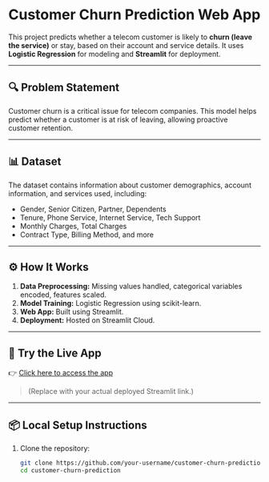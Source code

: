 # Customer Churn Prediction Web App

This project predicts whether a telecom customer is likely to **churn (leave the service)** or stay, based on their account and service details. It uses **Logistic Regression** for modeling and **Streamlit** for deployment.

---

## 🔍 Problem Statement

Customer churn is a critical issue for telecom companies. This model helps predict whether a customer is at risk of leaving, allowing proactive customer retention.

---

## 📊 Dataset

The dataset contains information about customer demographics, account information, and services used, including:

- Gender, Senior Citizen, Partner, Dependents
- Tenure, Phone Service, Internet Service, Tech Support
- Monthly Charges, Total Charges
- Contract Type, Billing Method, and more

---

## ⚙️ How It Works

1. **Data Preprocessing:** Missing values handled, categorical variables encoded, features scaled.
2. **Model Training:** Logistic Regression using scikit-learn.
3. **Web App:** Built using Streamlit.
4. **Deployment:** Hosted on Streamlit Cloud.

---

## 🚀 Try the Live App

👉 [Click here to access the app](https://share.streamlit.io/your-username/your-repo-name/main/app.py)

> (Replace with your actual deployed Streamlit link.)

---

## 📦 Local Setup Instructions

1. Clone the repository:
   ```bash
   git clone https://github.com/your-username/customer-churn-prediction.git
   cd customer-churn-prediction
